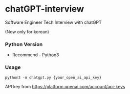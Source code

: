 # chatGPT-interview

Software Engineer Tech Interview with chatGPT

(Now only for korean)

### Python Version

- Recommend - Python3

### Usage

`python3 -m chatgpt.py {your_open_ai_api_key}`

API key from https://platform.openai.com/account/api-keys
